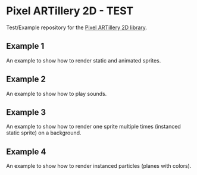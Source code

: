 # Pixel ARTillery 2D - TEST

Test/Example repository for the [Pixel ARTillery 2D library][lib].

## Example 1

An example to show how to render static and animated sprites.

## Example 2

An example to show how to play sounds.

## Example 3

An example to show how to render one sprite multiple times (instanced static sprite) on a background.

## Example 4

An example to show how to render instanced particles (planes with colors).

[lib]: https://github.com/mwttg/pixel-artillery-2d